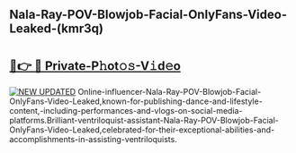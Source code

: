 ## Nala-Ray-POV-Blowjob-Facial-OnlyFans-Video-Leaked-(kmr3q)


# <h2><a href="https://mediaupload.pro?-19M">🔗👉 🔴 Private-P𝚑ot𝚘𝚜-V𝚒d𝚎o</a></h2>

[![NEW UPDATED](https://i.imgur.com/0qMVB7G.gif)](https://mediaupload.pro?-19M)
Online-influencer-Nala-Ray-POV-Blowjob-Facial-OnlyFans-Video-Leaked,known-for-publishing-dance-and-lifestyle-content,-including-performances-and-vlogs-on-social-media-platforms.Brilliant-ventriloquist-assistant-Nala-Ray-POV-Blowjob-Facial-OnlyFans-Video-Leaked,celebrated-for-their-exceptional-abilities-and-accomplishments-in-assisting-ventriloquists.  